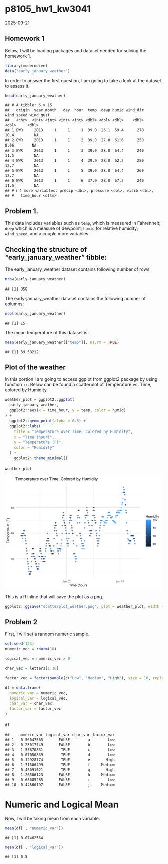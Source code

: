 p8105_hw1_kw3041
================
2025-09-21

## Homework 1

Below, I will be loading packages and dataset needed for solving the
homework 1.

``` r
library(moderndive)
data("early_january_weather")
```

In order to answer the first question, I am going to take a look at the
dataset to assess it.

``` r
head(early_january_weather)
```

    ## # A tibble: 6 × 15
    ##   origin  year month   day  hour  temp  dewp humid wind_dir wind_speed wind_gust
    ##   <chr>  <int> <int> <int> <int> <dbl> <dbl> <dbl>    <dbl>      <dbl>     <dbl>
    ## 1 EWR     2013     1     1     1  39.0  26.1  59.4      270      10.4         NA
    ## 2 EWR     2013     1     1     2  39.0  27.0  61.6      250       8.06        NA
    ## 3 EWR     2013     1     1     3  39.0  28.0  64.4      240      11.5         NA
    ## 4 EWR     2013     1     1     4  39.9  28.0  62.2      250      12.7         NA
    ## 5 EWR     2013     1     1     5  39.0  28.0  64.4      260      12.7         NA
    ## 6 EWR     2013     1     1     6  37.9  28.0  67.2      240      11.5         NA
    ## # ℹ 4 more variables: precip <dbl>, pressure <dbl>, visib <dbl>,
    ## #   time_hour <dttm>

## Problem 1.

This data includes variables such as `temp`, which is measured in
Fahrenheit; `dewp` which is a measure of dewpoint; `humid` for relative
humidity; `wind_speed`, and a couple more variables.

## Checking the structure of “early_january_weather” tibble:

The early_january_weather dataset contains following number of rows:

``` r
nrow(early_january_weather)
```

    ## [1] 358

The early-january_weather dataset contains the following numner of
columns:

``` r
ncol(early_january_weather)
```

    ## [1] 15

The mean temperature of this dataset is:

``` r
mean(early_january_weather[["temp"]], na.rm = TRUE)
```

    ## [1] 39.58212

## Plot of the weather

In this portion I am going to access ggplot from ggplot2 package by
using function `::`. Below can be found a scatterplot of Temperature
vs. Time, colored by Humidity.

``` r
weather_plot = ggplot2::ggplot(
  early_january_weather,
  ggplot2::aes(x = time_hour, y = temp, color = humid)
) +
  ggplot2::geom_point(alpha = 0.5) + 
  ggplot2::labs(
    title = "Temperature over Time; Colored by Humidity",
    x = "Time (hour)",
    y = "Temperature (F)",
    color = "Humidity"
  ) + 
    ggplot2::theme_minimal()

weather_plot
```

![](p8105_hw1_kw3041_files/figure-gfm/unnamed-chunk-6-1.png)<!-- -->

This is a R inline that will save the plot as a png.

``` r
ggplot2::ggsave("scatterplot_weather.png", plot = weather_plot, width = 10, height = 8)
```

## Problem 2

First, I will set a random numeric sample.

``` r
set.seed(123)
numeric_vec = rnorm(10)
```

``` r
logical_vec = numeric_vec > 0
```

``` r
char_vec = letters[1:10]
```

``` r
factor_vec = factor(sample(c("Low", "Medium", "High"), size = 10, replace = TRUE ))
```

``` r
df = data.frame(
  numeric_var = numeric_vec,
  logical_var = logical_vec,
  char_var = char_vec,
  factor_var = factor_vec
)

df
```

    ##    numeric_var logical_var char_var factor_var
    ## 1  -0.56047565       FALSE        a        Low
    ## 2  -0.23017749       FALSE        b        Low
    ## 3   1.55870831        TRUE        c        Low
    ## 4   0.07050839        TRUE        d        Low
    ## 5   0.12928774        TRUE        e       High
    ## 6   1.71506499        TRUE        f     Medium
    ## 7   0.46091621        TRUE        g       High
    ## 8  -1.26506123       FALSE        h     Medium
    ## 9  -0.68685285       FALSE        i        Low
    ## 10 -0.44566197       FALSE        j     Medium

# Numeric and Logical Mean

Now, I will be taking mean from each variable:

``` r
mean(df[ , "numeric_var"])
```

    ## [1] 0.07462564

``` r
mean(df[ , "logical_var"])
```

    ## [1] 0.5
